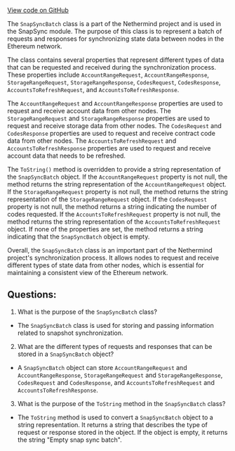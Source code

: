 [View code on GitHub](https://github.com/NethermindEth/nethermind/src/Nethermind/Nethermind.Synchronization/SnapSync/SnapSyncBatch.cs)

The `SnapSyncBatch` class is a part of the Nethermind project and is used in the SnapSync module. The purpose of this class is to represent a batch of requests and responses for synchronizing state data between nodes in the Ethereum network. 

The class contains several properties that represent different types of data that can be requested and received during the synchronization process. These properties include `AccountRangeRequest`, `AccountRangeResponse`, `StorageRangeRequest`, `StorageRangeResponse`, `CodesRequest`, `CodesResponse`, `AccountsToRefreshRequest`, and `AccountsToRefreshResponse`. 

The `AccountRangeRequest` and `AccountRangeResponse` properties are used to request and receive account data from other nodes. The `StorageRangeRequest` and `StorageRangeResponse` properties are used to request and receive storage data from other nodes. The `CodesRequest` and `CodesResponse` properties are used to request and receive contract code data from other nodes. The `AccountsToRefreshRequest` and `AccountsToRefreshResponse` properties are used to request and receive account data that needs to be refreshed. 

The `ToString()` method is overridden to provide a string representation of the `SnapSyncBatch` object. If the `AccountRangeRequest` property is not null, the method returns the string representation of the `AccountRangeRequest` object. If the `StorageRangeRequest` property is not null, the method returns the string representation of the `StorageRangeRequest` object. If the `CodesRequest` property is not null, the method returns a string indicating the number of codes requested. If the `AccountsToRefreshRequest` property is not null, the method returns the string representation of the `AccountsToRefreshRequest` object. If none of the properties are set, the method returns a string indicating that the `SnapSyncBatch` object is empty. 

Overall, the `SnapSyncBatch` class is an important part of the Nethermind project's synchronization process. It allows nodes to request and receive different types of state data from other nodes, which is essential for maintaining a consistent view of the Ethereum network.
## Questions: 
 1. What is the purpose of the `SnapSyncBatch` class?
- The `SnapSyncBatch` class is used for storing and passing information related to snapshot synchronization.

2. What are the different types of requests and responses that can be stored in a `SnapSyncBatch` object?
- A `SnapSyncBatch` object can store `AccountRangeRequest` and `AccountRangeResponse`, `StorageRangeRequest` and `StorageRangeResponse`, `CodesRequest` and `CodesResponse`, and `AccountsToRefreshRequest` and `AccountsToRefreshResponse`.

3. What is the purpose of the `ToString` method in the `SnapSyncBatch` class?
- The `ToString` method is used to convert a `SnapSyncBatch` object to a string representation. It returns a string that describes the type of request or response stored in the object. If the object is empty, it returns the string "Empty snap sync batch".